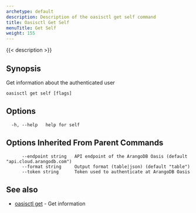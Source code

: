 ```yaml
---
archetype: default
description: Description of the oasisctl get self command
title: Oasisctl Get Self
menuTitle: Get Self
weight: 155
---
```

{{< description >}}
## Synopsis
Get information about the authenticated user

```
oasisctl get self [flags]
```

## Options
```
  -h, --help   help for self
```

## Options Inherited From Parent Commands
```
      --endpoint string   API endpoint of the ArangoDB Oasis (default "api.cloud.arangodb.com")
      --format string     Output format (table|json) (default "table")
      --token string      Token used to authenticate at ArangoDB Oasis
```

## See also
* [oasisctl get](_index.md)	 - Get information


